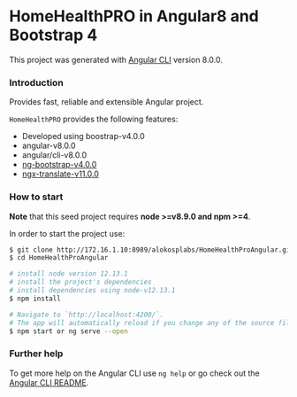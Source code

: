 # HomeHealthPRO in Angular8 and Bootstrap 4

This project was generated with [Angular CLI](https://github.com/angular/angular-cli) version 8.0.0.

### Introduction

Provides fast, reliable and extensible Angular project.

`HomeHealthPRO` provides the following features:

*   Developed using boostrap-v4.0.0
*   angular-v8.0.0
*   angular/cli-v8.0.0
*   [ng-bootstrap-v4.0.0](https://github.com/ng-bootstrap/)
*   [ngx-translate-v11.0.0](https://github.com/ngx-translate)

### How to start

**Note** that this seed project requires **node >=v8.9.0 and npm >=4**.

In order to start the project use:

```bash
$ git clone http://172.16.1.10:8989/alokosplabs/HomeHealthProAngular.git
$ cd HomeHealthProAngular

# install node version 12.13.1
# install the project's dependencies
# install dependencies using node-v12.13.1
$ npm install

# Navigate to `http://localhost:4200/`. 
# The app will automatically reload if you change any of the source files.
$ npm start or ng serve --open
```

### Further help
To get more help on the Angular CLI use `ng help` or go check out the [Angular CLI README](https://github.com/angular/angular-cli/blob/master/README.md).
